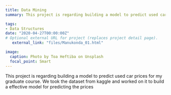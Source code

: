 ```yaml
---
title: Data Mining
summary: This project is regarding building a model to predict used car prices for my graduate course. We took the dataset from kaggle and worked on it to build a effective model for predicting the prices.

tags:
- Data Structures 
date: "2020-04-27T00:00:00Z"
# Optional external URL for project (replaces project detail page).
   external_link: "files/Manukonda_01.html"

image:
  caption: Photo by Toa Heftiba on Unsplash
  focal_point: Smart
---
```


This project is regarding building a model to predict used car prices for my graduate course. We took the dataset from kaggle and worked on it to build a effective model for predicting the prices
